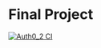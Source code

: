 # Final Project


[![Auth0_2 CI](https://github.com/crapalajuive/auth0_2/actions/workflows/node.js.yml/badge.svg)](https://github.com/crapalajuive/auth0_2/actions/workflows/node.js.yml)

